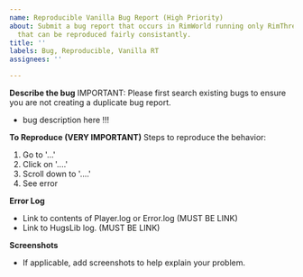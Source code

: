 ```yaml
---
name: Reproducible Vanilla Bug Report (High Priority)
about: Submit a bug report that occurs in RimWorld running only RimThreaded and DLCs
  that can be reproduced fairly consistantly.
title: ''
labels: Bug, Reproducible, Vanilla RT
assignees: ''

---
```


**Describe the bug**
IMPORTANT: Please first search existing bugs to ensure you are not creating a duplicate bug report.  

* bug description here !!!

**To Reproduce (VERY IMPORTANT)**
Steps to reproduce the behavior:
1. Go to '...'
2. Click on '....'
3. Scroll down to '....'
4. See error

**Error Log**
* Link to contents of Player.log or Error.log (MUST BE LINK)
* Link to HugsLib log. (MUST BE LINK)

**Screenshots**
* If applicable, add screenshots to help explain your problem.
